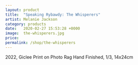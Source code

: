 ```yaml
---
layout: product
title:  "Speaking Rybawdy: The Whisperers"
artist: Melanie Jackson
category: products
date:   2020-02-27 15:53:28 +0000
image:  the-whisperers.jpg
price:
permalink: /shop/the-whisperers
---
```

2022, Giclee Print on Photo Rag Hand Finished, 1/3, 14x24cm
